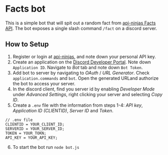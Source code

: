# Facts bot

This is a simple bot that will spit out a random fact from [api-ninjas Facts API](https://api-ninjas.com/api/facts). The bot exposes a single slash command `/fact` on a discord server.

## How to Setup

1. Register or login at [api-ninjas](https://api-ninjas.com/profile), and note down your personal API key.
2. Create an application on the [Discord Developer Portal](https://discord.com/developers/applications). Note down `Application ID`. Navigate to _Bot_ tab and note down `Bot Token`.
3. Add bot to server by navigating to _OAuth_ / _URL Generator_. Check `application.commands` and `bot`. Open the generated URLand authorize the bot to access your server.
4. In the discord client, find you server id by enabling _Developer Mode_ under _Advanced Settings_, right clicking your server and selecting _Copy ID_.
5. Create a `.env` file with the information from steps 1-4: _API key_, _Application ID (CLIENTID)_, _Server ID_ and _Token_.

```
// .env file
CLIENTID = YOUR_CLIENT_ID;
SERVERID = YOUR_SERVER_ID;
TOKEN = YOUR_TOKN;
API_KEY = YOUR_API_KEY;
```

6. To start the bot run `node bot.js`
